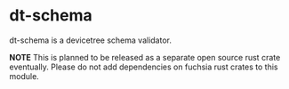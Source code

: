 # dt-schema

dt-schema is a devicetree schema validator.

**NOTE** This is planned to be released as a separate open source rust crate eventually.
Please do not add dependencies on fuchsia rust crates to this module.
